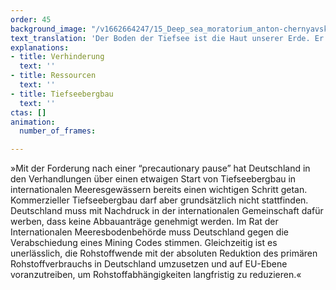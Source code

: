 ```yaml
---
order: 45
background_image: "/v1662664247/15_Deep_sea_moratorium_anton-chernyavskiy-unsplash_dg9fzi_sviqsb.jpg"
text_translation: 'Der Boden der Tiefsee ist die Haut unserer Erde. Er schützt uns, atmet für uns und bietet unzähligen Arten einen ganz besonderen Lebensraum. Allerdings hat er auch etwas, das die Gier der Menschen hervorruft: Seltene Erden. Wenn wir dieses Gold nicht wie Müll behandeln würden, sondern zirkulär, könnte uns auch niemand mehr einreden, wir bräuchten mehr und mehr und immer mehr davon. Und müssten dafür den letzten unberührten Raum unseres Planeten opfern: die Tiefsee.'
explanations:
- title: Verhinderung
  text: ''
- title: Ressourcen
  text: ''
- title: Tiefseebergbau
  text: ''
ctas: []
animation:
  number_of_frames: 

---
```

»Mit der Forderung nach einer “precautionary pause” hat Deutschland in den Verhandlungen über einen etwaigen Start  von Tiefseebergbau in internationalen Meeresgewässern bereits einen wichtigen Schritt getan. Kommerzieller Tiefseebergbau darf aber grundsätzlich nicht stattfinden. Deutschland muss mit Nachdruck in der internationalen Gemeinschaft dafür werben, dass keine Abbauanträge genehmigt werden. Im Rat der Internationalen Meeresbodenbehörde muss Deutschland gegen die Verabschiedung eines Mining Codes stimmen. Gleichzeitig ist es unerlässlich, die Rohstoffwende mit der absoluten Reduktion des primären Rohstoffverbrauchs in Deutschland umzusetzen und auf EU-Ebene voranzutreiben, um Rohstoffabhängigkeiten langfristig zu reduzieren.«